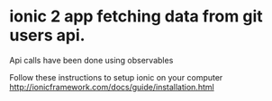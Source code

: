 # ionic 2 app fetching data from git users api.
Api calls have been done using observables

Follow these instructions to setup ionic on your computer http://ionicframework.com/docs/guide/installation.html
